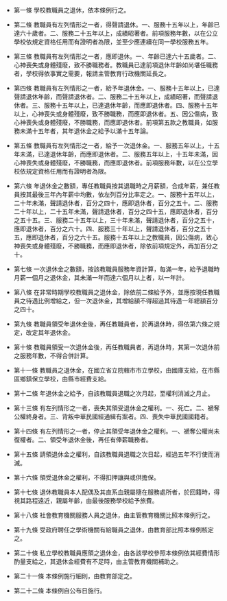 * 第一條 學校教職員之退休，依本條例行之。

* 第二條 教職員有左列情形之一者，得聲請退休。一、服務十五年以上，年齡已達六十歲者。二、服務二十五年以上，成績昭著者。前項服務年數，以在公立學校依規定資格任用而有證明者為限，並至少應連續在同一學校服務五年。

* 第三條 教職員有左列情形之一者，應即退休。一、年齡已達六十五歲者。二、心神喪失或身體殘廢，致不勝職務者。教職員已達前項退休年齡如尚堪任職務者，學校得依事實之需要，報請主管教育行政機關延長之。

* 第四條 教職員有左列情形之一者，給予年退休金。一、服務十五年以上，已達聲請退休年齡，而聲請退休者。二、服務二十五年以上，成績昭著，而聲請退休者。三、服務十五年以上，已達退休年齡，而應即退休者。四、服務十五年以上，心神喪失或身體殘廢，致不勝職務，而應即退休者。五、因公傷病，致心神喪失或身體殘廢，不勝職務，而應即退休者。前項第五款之教職員，如服務未滿十五年者，其年退休金之給予以滿十五年論。

* 第五條 教職員有左列情形之一者，給予一次退休金。一、服務五年以上，十五年未滿，已達退休年齡，而應即退休者。二、服務五年以上，十五年未滿，因心神喪失或身體殘廢，不勝職務，而應即退休者。前項服務年數，以在公立學校依規定資格任用而有證明者為限。

* 第六條 年退休金之數額，專任教職員按其退職時之月薪額，合成年薪，兼任教員按其最後三年內年薪中均數，依左列百分比率定之。一、服務十五年以上，二十年未滿，聲請退休者，百分之四十，應即退休者，百分之五十。二、服務二十年以上，二十五年未滿，聲請退休者，百分之四十五，應即退休者，百分之五十五。三、服務二十五年以上，三十年未滿，聲請退休者，百分之五十，應即退休者，百分之六十。四、服務三十年以上，聲請退休者，百分之五十五，應即退休者，百分之六十五。服務十五年以上之教職員，因公傷病，致心神喪失或身體殘廢，不勝職務，而應即退休者，除依前項規定外，再加百分之十。

* 第七條 一次退休金之數額，按該教職員服務年資計算，每滿一年，給予退職時月薪一個月之退休金，其未滿一年而達六個月以上者，以一年計。

* 第八條 在非常時期學校教職員之退休金，除依前二條給予外，並應按現任教職員之待遇比例增給之，但一次退休金，其增給額不得超過其待遇一年總額百分之四十。

* 第九條 教職員領受年退休金後，再任教職員者，於再退休時，得依第六條之規定，改定其年退休金。

* 第十條 教職員領受一次退休金後，再任教職員者，再退休時，其第一次退休前之服務年數，不得合併計算。

* 第十一條 教職員之退休金，在國立省立院轄市市立學校，由國庫支給，在市縣區鄉鎮保立學校，由縣市經費支給。

* 第十二條 年退休金之給予，自該教職員退職之次月起，至權利消滅之月止。

* 第十三條 有左列情形之一者，喪失其領受退休金之權利。一、死亡。二、褫奪公權終身者。三、背叛中華民國經通緝有案者。四、喪失中華民國國籍者。

* 第十四條 有左列情形之一者，停止其領受年退休金之權利。一、褫奪公權尚未復權者。二、領受年退休金後，再任有俸薪職務者。

* 第十五條 請領退休金之權利，自該教職員退職之次日起，經過五年不行使而消滅。

* 第十六條 領受退休金之權利，不得扣押讓與或供擔保。

* 第十七條 退休教職員本人配偶及其直系血親屬隨在服務處所者，於回籍時，得視其路程遠近，親屬年齡，由最後服務學校給予旅費。

* 第十八條 社會教育機關服務人員之退休，由主管教育機關比照本條例行之。

* 第十九條 受政府聘任之學術機關有給職員之退休，由教育部比照本條例核定之。

* 第二十條 私立學校教職員應領之退休金，由各該學校參照本條例依其經費情形酌量支給之，其退休金經費有不足時，由主管教育機關補助之。

* 第二十一條 本條例施行細則，由教育部定之。

* 第二十二條 本條例自公布日施行。

